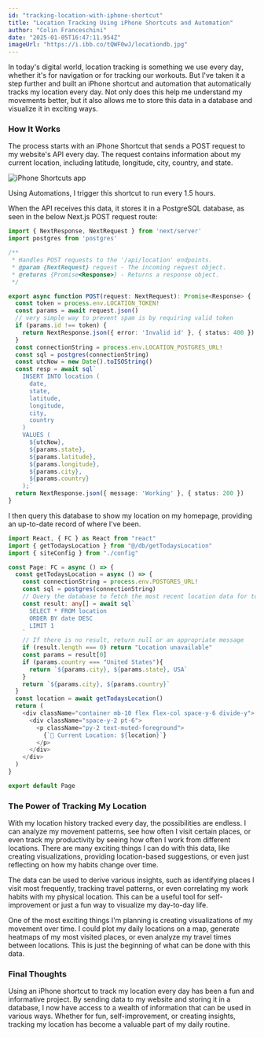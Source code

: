```yaml
---
id: "tracking-location-with-iphone-shortcut"
title: "Location Tracking Using iPhone Shortcuts and Automation"
author: "Colin Franceschini"
date: "2025-01-05T16:47:11.954Z"
imageUrl: "https://i.ibb.co/tQWF0wJ/locationdb.jpg"
---
```


In today's digital world, location tracking is something we use every day, whether it's for navigation or for tracking our workouts. But I've taken it a step further and built an iPhone shortcut and automation that automatically tracks my location every day. Not only does this help me understand my movements better, but it also allows me to store this data in a database and visualize it in exciting ways.

### How It Works

The process starts with an iPhone Shortcut that sends a POST request to my website's API every day. The request contains information about my current location, including latitude, longitude, city, country, and state.

![iPhone Shortcuts app](https://i.ibb.co/rwTYz8t/shortcuts-automation-screenshot.jpg)

Using Automations, I trigger this shortcut to run every 1.5 hours.

When the API receives this data, it stores it in a PostgreSQL database, as seen in the below Next.js POST request route:

```typescript
import { NextResponse, NextRequest } from 'next/server'
import postgres from 'postgres'

/**
 * Handles POST requests to the '/api/location' endpoints.
 * @param {NextRequest} request - The incoming request object.
 * @returns {Promise<Response>} - Returns a response object.
 */

export async function POST(request: NextRequest): Promise<Response> {
  const token = process.env.LOCATION_TOKEN!
  const params = await request.json()
  // very simple way to prevent spam is by requiring valid token
  if (params.id !== token) {
    return NextResponse.json({ error: 'Invalid id' }, { status: 400 })
  }
  const connectionString = process.env.LOCATION_POSTGRES_URL!
  const sql = postgres(connectionString)
  const utcNow = new Date().toISOString()
  const resp = await sql`
    INSERT INTO location (
      date,
      state,
      latitude,
      longitude,
      city,
      country
    ) 
    VALUES (
      ${utcNow},
      ${params.state},
      ${params.latitude},
      ${params.longitude},
      ${params.city},
      ${params.country}
    );`  
  return NextResponse.json({ message: 'Working' }, { status: 200 })
}
```

I then query this database to show my location on my homepage, providing an up-to-date record of where I've been.

```typescript
import React, { FC } as React from "react"
import { getTodaysLocation } from "@/db/getTodaysLocation"
import { siteConfig } from "./config"

const Page: FC = async () => {
  const getTodaysLocation = async () => {
    const connectionString = process.env.POSTGRES_URL!
    const sql = postgres(connectionString)
    // Query the database to fetch the most recent location data for today.
    const result: any[] = await sql`
      SELECT * FROM location
      ORDER BY date DESC
      LIMIT 1
    `
    // If there is no result, return null or an appropriate message
    if (result.length === 0) return "Location unavailable"
    const params = result[0]
    if (params.country === "United States"){
      return `${params.city}, ${params.state}, USA`
    }
    return `${params.city}, ${params.country}`
  }
  const location = await getTodaysLocation()
  return (
    <div className="container mb-10 flex flex-col space-y-6 divide-y">
      <div className="space-y-2 pt-6">
        <p className="py-2 text-muted-foreground">
          {`📍 Current Location: ${location}`}
        </p>
      </div>
    </div>
  )
}

export default Page
```

### The Power of Tracking My Location
With my location history tracked every day, the possibilities are endless. I can analyze my movement patterns, see how often I visit certain places, or even track my productivity by seeing how often I work from different locations. There are many exciting things I can do with this data, like creating visualizations, providing location-based suggestions, or even just reflecting on how my habits change over time.

The data can be used to derive various insights, such as identifying places I visit most frequently, tracking travel patterns, or even correlating my work habits with my physical location. This can be a useful tool for self-improvement or just a fun way to visualize my day-to-day life.

One of the most exciting things I'm planning is creating visualizations of my movement over time. I could plot my daily locations on a map, generate heatmaps of my most visited places, or even analyze my travel times between locations. This is just the beginning of what can be done with this data.

### Final Thoughts
Using an iPhone shortcut to track my location every day has been a fun and informative project. By sending data to my website and storing it in a database, I now have access to a wealth of information that can be used in various ways. Whether for fun, self-improvement, or creating insights, tracking my location has become a valuable part of my daily routine.

